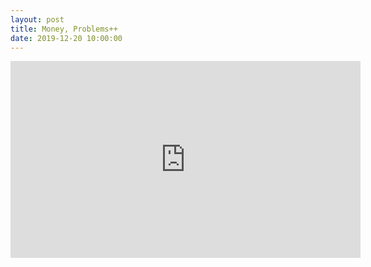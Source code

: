 ```yaml
---
layout: post
title: Money, Problems++
date: 2019-12-20 10:00:00
---
```


<script src="https://gist.github.com/jakeweholt/8b1f05fddccede68d96559d395ed2922.js"></script>
<iframe width="560" height="315" src="https://www.youtube.com/embed/gUhRKVIjJtw" frameborder="0" allow="accelerometer; autoplay; encrypted-media; gyroscope; picture-in-picture" allowfullscreen></iframe>